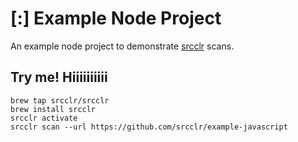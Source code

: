 # [:] Example Node Project

An example node project to demonstrate [srcclr](https://www.srcclr.com) scans.

## Try me! Hiiiiiiiiii

```
brew tap srcclr/srcclr
brew install srcclr
srcclr activate
srcclr scan --url https://github.com/srcclr/example-javascript
```
